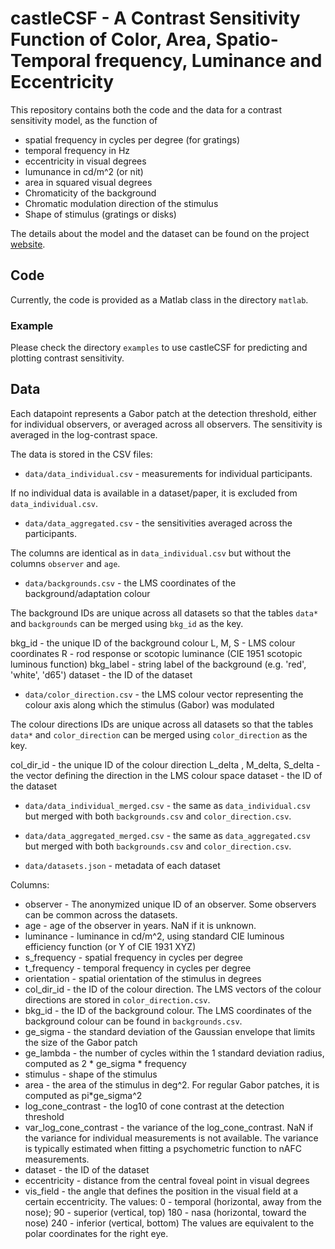 # castleCSF - A Contrast Sensitivity Function of Color, Area, Spatio-Temporal frequency, Luminance and Eccentricity

This repository contains both the code and the data for a contrast sensitivity model, as the function of
* spatial frequency in cycles per degree (for gratings)
* temporal frequency in Hz
* eccentricity in visual degrees
* lumunance in cd/m^2 (or nit)
* area in squared visual degrees
* Chromaticity of the background
* Chromatic modulation direction of the stimulus
* Shape of stimulus (gratings or disks)

The details about the model and the dataset can be found on the project [website](https://www.cl.cam.ac.uk/research/rainbow/projects/castleCSF/). 

## Code

Currently, the code is provided as a Matlab class in the directory `matlab`. 

### Example

Please check the directory `examples` to use castleCSF for predicting and plotting contrast sensitivity.

## Data

Each datapoint represents a Gabor patch at the detection threshold, either for individual observers, or averaged across all observers. The sensitivity is averaged in the log-contrast space. 

The data is stored in the CSV files:

* `data/data_individual.csv` - measurements for individual participants. 

If no individual data is available in a dataset/paper, it is excluded from `data_individual.csv`. 

* `data/data_aggregated.csv` - the sensitivities averaged across the participants.

The columns are identical as in `data_individual.csv` but without the columns `observer` and `age`. 

* `data/backgrounds.csv` - the LMS coordinates of the background/adaptation colour

The background IDs are unique across all datasets so that the tables `data*` and `backgrounds` can be merged using `bkg_id` as the key. 

bkg_id - the unique ID of the background colour 
L, M, S - LMS colour coordinates
R - rod response or scotopic luminance (CIE 1951 scotopic luminous function)
bkg_label - string label of the background (e.g. 'red', 'white', 'd65')
dataset - the ID of the dataset

* `data/color_direction.csv` - the LMS colour vector representing the colour axis along which the stimulus (Gabor) was modulated

The colour directions IDs are unique across all datasets so that the tables `data*` and `color_direction` can be merged using `color_direction` as the key. 

col_dir_id - the unique ID of the colour direction
L_delta , M_delta, S_delta - the vector defining the direction in the LMS colour space
dataset - the ID of the dataset

* `data/data_individual_merged.csv` - the same as `data_individual.csv` but merged with both `backgrounds.csv` and `color_direction.csv`. 

* `data/data_aggregated_merged.csv` - the same as `data_aggregated.csv` but merged with both `backgrounds.csv` and `color_direction.csv`. 

* `data/datasets.json` - metadata of each dataset

Columns:
- observer - The anonymized unique ID of an observer. Some observers can be common across the datasets. 
- age - age of the observer in years. NaN if it is unknown.
- luminance - luminance in cd/m^2, using standard CIE luminous efficiency function (or Y of CIE 1931 XYZ)
- s_frequency - spatial frequency in cycles per degree
- t_frequency - temporal frequency in cycles per degree
- orientation - spatial orientation of the stimulus in degrees
- col_dir_id - the ID of the colour direction. The LMS vectors of the colour directions are stored in `color_direction.csv`. 
- bkg_id - the ID of the background colour. The LMS coordinates of the background colour can be found in `backgrounds.csv`.
- ge_sigma - the standard deviation of the Gaussian envelope that limits the size of the Gabor patch
- ge_lambda - the number of cycles within the 1 standard deviation radius, computed as 2 * ge_sigma * frequency
- stimulus - shape of the stimulus
- area - the area of the stimulus in deg^2. For regular Gabor patches, it is computed as pi*ge_sigma^2
- log_cone_contrast - the log10 of cone contrast at the detection threshold
- var_log_cone_contrast - the variance of the log_cone_contrast. NaN if the variance for individual measurements is not available. The variance is typically estimated when fitting a psychometric function to nAFC measurements. 
- dataset - the ID of the dataset
- eccentricity - distance from the central foveal point in visual degrees
- vis_field - the angle that defines the position in the visual field at a certain eccentricity. The values:
  0 - temporal (horizontal, away from the nose);
  90 - superior (vertical, top)
  180 - nasa (horizontal, toward the nose)
  240 - inferior (vertical, bottom)
  The values are equivalent to the polar coordinates for the right eye. 
